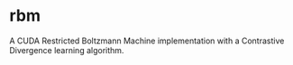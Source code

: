 rbm
===

A CUDA Restricted Boltzmann Machine implementation with a Contrastive Divergence learning algorithm.
